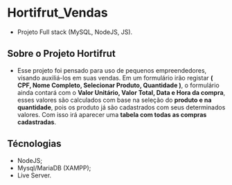 # Hortifrut_Vendas
 - Projeto Full stack (MySQL, NodeJS, JS).
  
## Sobre o Projeto Hortifrut

- Esse projeto foi pensado para uso de pequenos empreendedores, visando auxiliá-los em suas vendas. Em um formulário irão registar **( CPF, Nome Completo, Selecionar Produto, Quantidade )**,  o formulário ainda contará com o **Valor Unitário, Valor Total, Data e Hora da compra**, esses valores são calculados com base na seleção do **produto e na quantidade**, pois os produto já são cadastrados com seus determinados valores. Com isso irá aparecer uma **tabela com todas as compras cadastradas**.

## Técnologias
- NodeJS;
- Mysql/MariaDB (XAMPP);
- Live Server.
